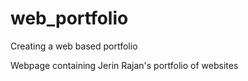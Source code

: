 # web_portfolio
Creating a web based portfolio

Webpage containing Jerin Rajan's portfolio of websites
